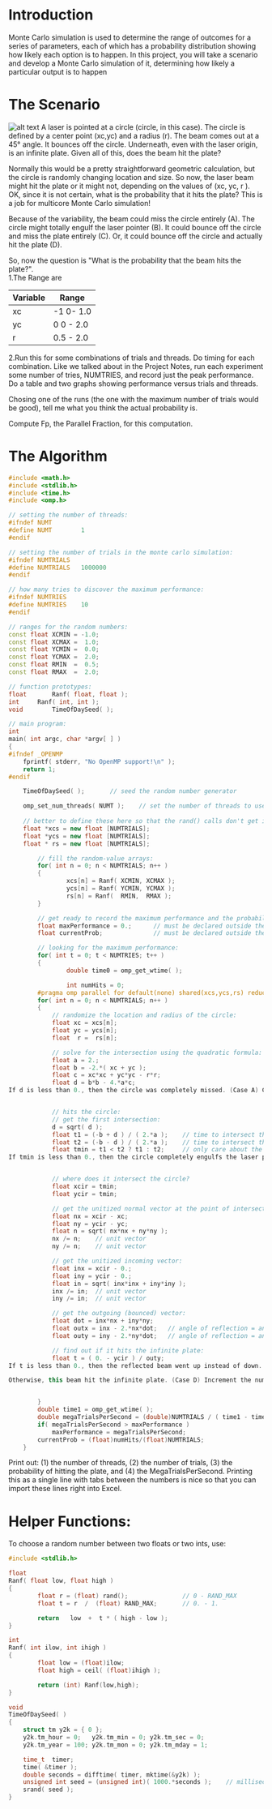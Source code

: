 # Introduction
Monte Carlo simulation is used to determine the range of outcomes for a series of parameters, each of which has a probability distribution showing how likely each option is to happen. In this project, you will take a scenario and develop a Monte Carlo simulation of it, determining how likely a particular output is to happen 
# The Scenario
![alt text](https://github.com/gyb1325/CS575_Parallel_Programming/tree/master/Project1/img/img1.jpg "Logo Title Text 1")
A laser is pointed at a circle (circle, in this case). The circle is defined by a center point (xc,yc) and a radius (r). The beam comes out at a 45° angle. It bounces off the circle. Underneath, even with the laser origin, is an infinite plate. Given all of this, does the beam hit the plate?  

Normally this would be a pretty straightforward geometric calculation, but the circle is randomly changing location and size. So now, the laser beam might hit the plate or it might not, depending on the values of (xc, yc, r ). OK, since it is not certain, what is the probability that it hits the plate? This is a job for multicore Monte Carlo simulation!  

Because of the variability, the beam could miss the circle entirely (A). The circle might totally engulf the laser pointer (B). It could bounce off the circle and miss the plate entirely (C). Or, it could bounce off the circle and actually hit the plate (D).  

So, now the question is "What is the probability that the beam hits the plate?".  
1.The Range are 

| Variable | Range     |
|----------|-----------|
| xc       | -1 0- 1.0 |
| yc       | 0 0 - 2.0 |
| r        | 0.5 - 2.0 |

2.Run this for some combinations of trials and threads. Do timing for each combination. Like we talked about in the Project Notes, run each experiment some number of tries, NUMTRIES, and record just the peak performance.
Do a table and two graphs showing performance versus trials and threads.  

Chosing one of the runs (the one with the maximum number of trials would be good), tell me what you think the actual probability is.  

Compute Fp, the Parallel Fraction, for this computation.  

# The Algorithm
```cpp
#include <math.h>
#include <stdlib.h>
#include <time.h>
#include <omp.h>

// setting the number of threads:
#ifndef NUMT
#define NUMT		1
#endif

// setting the number of trials in the monte carlo simulation:
#ifndef NUMTRIALS
#define NUMTRIALS	1000000
#endif

// how many tries to discover the maximum performance:
#ifndef NUMTRIES
#define NUMTRIES	10
#endif

// ranges for the random numbers:
const float XCMIN =	-1.0;
const float XCMAX =	 1.0;
const float YCMIN =	 0.0;
const float YCMAX =	 2.0;
const float RMIN  =	 0.5;
const float RMAX  =	 2.0;

// function prototypes:
float		Ranf( float, float );
int		Ranf( int, int );
void		TimeOfDaySeed( );

// main program:
int
main( int argc, char *argv[ ] )
{
#ifndef _OPENMP
	fprintf( stderr, "No OpenMP support!\n" );
	return 1;
#endif

	TimeOfDaySeed( );		// seed the random number generator

	omp_set_num_threads( NUMT );	// set the number of threads to use in the for-loop:`
	
	// better to define these here so that the rand() calls don't get into the thread timing:
	float *xcs = new float [NUMTRIALS];
	float *ycs = new float [NUMTRIALS];
	float * rs = new float [NUMTRIALS];

        // fill the random-value arrays:
        for( int n = 0; n < NUMTRIALS; n++ )
        {       
                xcs[n] = Ranf( XCMIN, XCMAX );
                ycs[n] = Ranf( YCMIN, YCMAX );
                rs[n] = Ranf(  RMIN,  RMAX ); 
        }       

        // get ready to record the maximum performance and the probability:
        float maxPerformance = 0.;      // must be declared outside the NUMTRIES loop
        float currentProb;              // must be declared outside the NUMTRIES loop

        // looking for the maximum performance:
        for( int t = 0; t < NUMTRIES; t++ )
        {
                double time0 = omp_get_wtime( );

                int numHits = 0;
		#pragma omp parallel for default(none) shared(xcs,ycs,rs) reduction(+:numHits)
		for( int n = 0; n < NUMTRIALS; n++ )
		{
			// randomize the location and radius of the circle:
			float xc = xcs[n];
			float yc = ycs[n];
			float  r =  rs[n];

			// solve for the intersection using the quadratic formula:
			float a = 2.;
			float b = -2.*( xc + yc );
			float c = xc*xc + yc*yc - r*r;
			float d = b*b - 4.*a*c;
If d is less than 0., then the circle was completely missed. (Case A) Continue on to the next trial in the for-loop.


			// hits the circle:
			// get the first intersection:
			d = sqrt( d );
			float t1 = (-b + d ) / ( 2.*a );	// time to intersect the circle
			float t2 = (-b - d ) / ( 2.*a );	// time to intersect the circle
			float tmin = t1 < t2 ? t1 : t2;		// only care about the first intersection
If tmin is less than 0., then the circle completely engulfs the laser pointer. (Case B) Continue on to the next trial in the for-loop.


			// where does it intersect the circle?
			float xcir = tmin;
			float ycir = tmin;

			// get the unitized normal vector at the point of intersection:
			float nx = xcir - xc;
			float ny = ycir - yc;
			float n = sqrt( nx*nx + ny*ny );
			nx /= n;	// unit vector
			ny /= n;	// unit vector

			// get the unitized incoming vector:
			float inx = xcir - 0.;
			float iny = ycir - 0.;
			float in = sqrt( inx*inx + iny*iny );
			inx /= in;	// unit vector
			iny /= in;	// unit vector

			// get the outgoing (bounced) vector:
			float dot = inx*nx + iny*ny;
			float outx = inx - 2.*nx*dot;	// angle of reflection = angle of incidence`
			float outy = iny - 2.*ny*dot;	// angle of reflection = angle of incidence`

			// find out if it hits the infinite plate:
			float t = ( 0. - ycir ) / outy;
If t is less than 0., then the reflected beam went up instead of down. Continue on to the next trial in the for-loop.

Otherwise, this beam hit the infinite plate. (Case D) Increment the number of hits and continue on to the next trial in the for-loop.


		}
		double time1 = omp_get_wtime( );
		double megaTrialsPerSecond = (double)NUMTRIALS / ( time1 - time0 ) / 1000000.;
		if( megaTrialsPerSecond > maxPerformance )
			maxPerformance = megaTrialsPerSecond;
		currentProb = (float)numHits/(float)NUMTRIALS;
	}
```
Print out: (1) the number of threads, (2) the number of trials, (3) the probability of hitting the plate, and (4) the MegaTrialsPerSecond. Printing this as a single line with tabs between the numbers is nice so that you can import these lines right into Excel.  
# Helper Functions:
To choose a random number between two floats or two ints, use:  
```cpp
#include <stdlib.h>

float
Ranf( float low, float high )
{
        float r = (float) rand();               // 0 - RAND_MAX
        float t = r  /  (float) RAND_MAX;       // 0. - 1.

        return   low  +  t * ( high - low );
}

int
Ranf( int ilow, int ihigh )
{
        float low = (float)ilow;
        float high = ceil( (float)ihigh );

        return (int) Ranf(low,high);
}

void
TimeOfDaySeed( )
{
	struct tm y2k = { 0 };
	y2k.tm_hour = 0;   y2k.tm_min = 0; y2k.tm_sec = 0;
	y2k.tm_year = 100; y2k.tm_mon = 0; y2k.tm_mday = 1;

	time_t  timer;
	time( &timer );
	double seconds = difftime( timer, mktime(&y2k) );
	unsigned int seed = (unsigned int)( 1000.*seconds );    // milliseconds
	srand( seed );
}
```